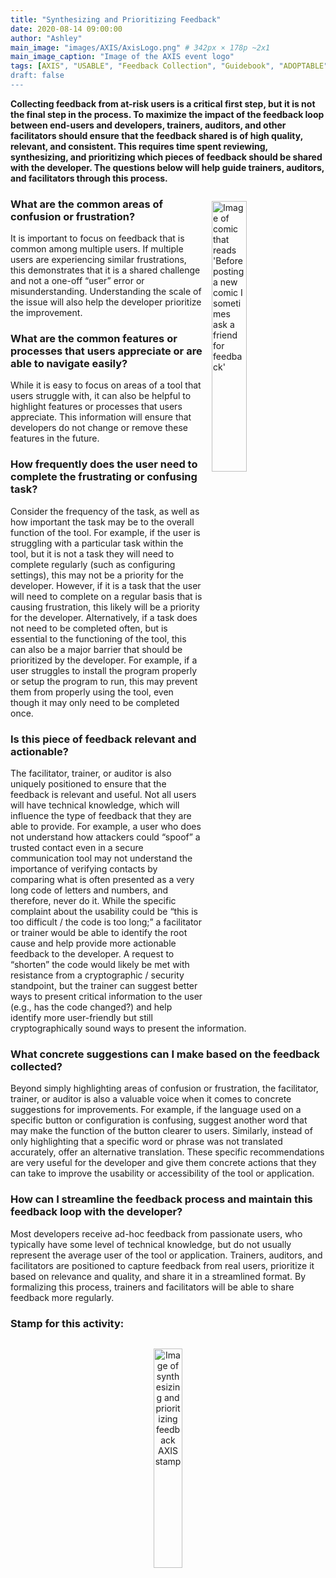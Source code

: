 ```yaml
---
title: "Synthesizing and Prioritizing Feedback"
date: 2020-08-14 09:00:00
author: "Ashley"
main_image: "images/AXIS/AxisLogo.png" # 342px × 178p ~2x1
main_image_caption: "Image of the AXIS event logo"
tags: [AXIS", "USABLE", "Feedback Collection", "Guidebook", "ADOPTABLE"]
draft: false
---
```


**Collecting feedback from at-risk users is a critical first step, but it is not the final step in the process. To maximize the impact of the feedback loop between end-users and developers, trainers, auditors, and other facilitators should ensure that the feedback shared is of high quality, relevant, and consistent. This requires time spent reviewing, synthesizing, and prioritizing which pieces of feedback should be shared with the developer. The questions below will help guide trainers, auditors, and facilitators through this process.**

<img src="/images/blog/Friends_Comic.png" alt="Image of comic that reads 'Before posting a new comic I sometimes ask a friend for feedback'" style="width: 33.33%; border: 0; float: right; padding: 1em;" />

### What are the common areas of confusion or frustration?

It is important to focus on feedback that is common among multiple users. If multiple users are experiencing similar frustrations, this demonstrates that it is a shared challenge and not a one-off “user” error or misunderstanding. Understanding the scale of the issue will also help the developer prioritize the improvement.

### What are the common features or processes that users appreciate or are able to navigate easily?

While it is easy to focus on areas of a tool that users struggle with, it can also be helpful to highlight features or processes that users appreciate. This information will ensure that developers do not change or remove these features in the future.

### How frequently does the user need to complete the frustrating or confusing task?

Consider the frequency of the task, as well as how important the task may be to the overall function of the tool. For example, if the user is struggling with a particular task within the tool, but it is not a task they will need to complete regularly (such as configuring settings), this may not be a priority for the developer. However, if it is a task that the user will need to complete on a regular basis that is causing frustration, this likely will be a priority for the developer. Alternatively, if a task does not need to be completed often, but is essential to the functioning of the tool, this can also be a major barrier that should be prioritized by the developer. For example, if a user struggles to install the program properly or setup the program to run, this may prevent them from properly using the tool, even though it may only need to be completed once.

### Is this piece of feedback relevant and actionable?

The facilitator, trainer, or auditor is also uniquely positioned to ensure that the feedback is relevant and useful. Not all users will have technical knowledge, which will influence the type of feedback that they are able to provide. For example, a user who does not understand how attackers could “spoof” a trusted contact even in a secure communication tool may not understand the importance of verifying contacts by comparing what is often presented as a very long code of letters and numbers, and therefore, never do it. While the specific complaint about the usability could be “this is too difficult / the code is too long;” a facilitator or trainer would be able to identify the root cause and help provide more actionable feedback to the developer. A request to “shorten” the code would likely be met with resistance from a cryptographic / security standpoint, but the trainer can suggest better ways to present critical information to the user (e.g., has the code changed?) and help identify more user-friendly but still cryptographically sound ways to present the information.

### What concrete suggestions can I make based on the feedback collected?

Beyond simply highlighting areas of confusion or frustration, the facilitator, trainer, or auditor is also a valuable voice when it comes to concrete suggestions for improvements. For example, if the language used on a specific button or configuration is confusing, suggest another word that may make the function of the button clearer to users. Similarly, instead of only highlighting that a specific word or phrase was not translated accurately, offer an alternative translation. These specific recommendations are very useful for the developer and give them concrete actions that they can take to improve the usability or accessibility of the tool or application.

### How can I streamline the feedback process and maintain this feedback loop with the developer?

Most developers receive ad-hoc feedback from passionate users, who typically have some level of technical knowledge, but do not usually represent the average user of the tool or application. Trainers, auditors, and facilitators are positioned to capture feedback from real users, prioritize it based on relevance and quality, and share it in a streamlined format. By formalizing this process, trainers and facilitators will be able to share feedback more regularly.

### Stamp for this activity:

<div style="text-align: center"><img src="/images/AXIS/PrioritizingFeedback.png" alt="Image of synthesizing and prioritizing feedback AXIS stamp" style="width:30%; border: 0; padding: 1em;" /></div>
